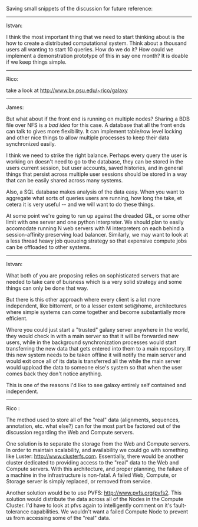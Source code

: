 Saving small snippets of the discussion for future reference:

---
Istvan:

I think the most important thing that we need to start thinking
about is the how to create a distributed computational system. Think
about a thousand users all wanting to start 10 queries. How do we do
it? How could we implement a demonstration prototype of  this in say
one month? It is doable if we keep things simple.

---

Rico: 

take a look at http://www.bx.psu.edu/~rico/galaxy

---

James: 

But what about if the front end is running on multiple nodes? Sharing
a BDB file over NFS is a _bad idea_ for this case. A database that
all the front ends can talk to gives more flexibility. It can
implement table/row level locking and other nice things to allow
multiple processes to keep their data synchronized easily.

I think we need to strike the right balance. Perhaps every query the
user is working on doesn't need to go to the database, they can be
stored in the users current session, but user accounts, saved
histories, and in general things that persist across multiple user
sessions should be stored in a way that can be easily shared across
many systems.

Also, a SQL database makes analysis of the data easy. When you want
to aggregate what sorts of queries users are running, how long the
take, et cetera it is very useful -- and we will want to do these
things.

At some point we're going to run up against the dreaded GIL, or some other limit with one server and one
python interpreter. We should plan to easily accomodate running N web
servers with M interpreters on each behind a session-affinity
preserving load balancer. Similarly, we may want to look at a less
thread heavy job queueing strategy so that expensive compute jobs can
be offloaded to other systems.

---

Istvan:

What both of you are proposing relies on sophisticated servers that
are needed to take care of buisness which is a very solid strategy and
some things can only be done that way.

But there is this other approach where every client is a lot more
independent, like bittorrent, or to a lesser extent seti@home,
architectures where simple systems can come together and become
substantially more efficient.

Where you could just start a "trusted" galaxy server anywhere in the
world, they would check in with a main server  so that it will be
forwarded new users,  while in the background synchronization
processes would start transferring the new data that gets entered into
them to a main repository. If this new system needs to be taken
offline it will notify the main server and would exit once all of  its
data is transferred all the while the main server would uppload the
data to someone else's system so that when the user comes back they
don't notice anything.

This is one of the reasons I'd like to see galaxy entirely self
contained and independent.

---

Rico :

The method used to store all of the "real" data (alignments,
sequences, annotation, etc.  what else?) can for the most part be
factored out of the discussion regarding the Web and Compute servers.

One solution is to separate the storage from the Web and Compute
servers.  In order to maintain scalability, and availability we could
go with something like Luster:  http://www.clusterfs.com.
Essentially, there would be another cluster dedicated to providing
access to the "real" data to the Web and Compute servers.  With this
architecture, and proper planning, the failure of a machine in the
infrastructure is non-fatal.  A failed Web, Compute, or Storage
server is simply replaced, or removed from service.

Another solution would be to use PVFS: http://www.pvfs.org/pvfs2.
This solution would distribute the data across all of the Nodes in
the Compute Cluster.  I'd have to look at pfvs again to intelligently
comment on it's fault-tolerance capabilities.  We wouldn't want a
failed Compute Node to prevent us from accessing some of the "real"
data.
